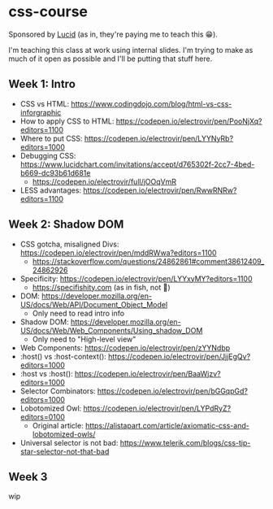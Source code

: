 # css-course

Sponsored by [Lucid](https://www.lucidchart.com) (as in, they're paying me to teach this :grin:).

I'm teaching this class at work using internal slides. I'm trying to make as much of it open as possible and I'll be putting that stuff here.

## Week 1: Intro

 * CSS vs HTML: https://www.codingdojo.com/blog/html-vs-css-inforgraphic
 * How to apply CSS to HTML: https://codepen.io/electrovir/pen/PooNjXq?editors=1100
 * Where to put CSS: https://codepen.io/electrovir/pen/LYYNyRb?editors=1000
 * Debugging CSS: https://www.lucidchart.com/invitations/accept/d765302f-2cc7-4bed-b669-dc93b61d681e
   * https://codepen.io/electrovir/full/jOOqVmR
 * LESS advantages: https://codepen.io/electrovir/pen/RwwRNRw?editors=1100
 
 ## Week 2: Shadow DOM
 
  * CSS gotcha, misaligned Divs: https://codepen.io/electrovir/pen/mddRWwa?editors=1100
    * https://stackoverflow.com/questions/24862861#comment38612409_24862926
  * Specificity: https://codepen.io/electrovir/pen/LYYxyMY?editors=1100
    * https://specifishity.com (as in fish, not :poop:)
  * DOM: https://developer.mozilla.org/en-US/docs/Web/API/Document_Object_Model
    * Only need to read intro info
  * Shadow DOM: https://developer.mozilla.org/en-US/docs/Web/Web_Components/Using_shadow_DOM
    * Only need to "High-level view"
  * Web Components: https://codepen.io/electrovir/pen/zYYNdbp
  * :host() vs :host-context(): https://codepen.io/electrovir/pen/JjjEgQv?editors=1000
  * :host vs :host(): https://codepen.io/electrovir/pen/BaaWjzv?editors=1000
  * Selector Combinators: https://codepen.io/electrovir/pen/bGGqpGd?editors=1000
  * Lobotomized Owl: https://codepen.io/electrovir/pen/LYPdRyZ?editors=0100
    * Original article: https://alistapart.com/article/axiomatic-css-and-lobotomized-owls/
  * Universal selector is not bad: https://www.telerik.com/blogs/css-tip-star-selector-not-that-bad
  
  ## Week 3
  
  wip
